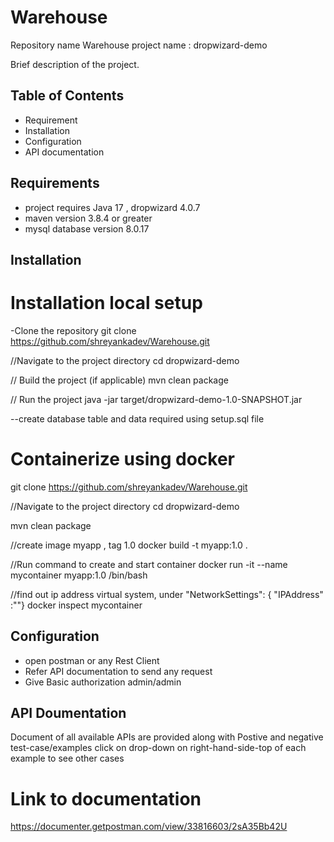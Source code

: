 # Warehouse

Repository name Warehouse
project name : dropwizard-demo

Brief description of the project.

## Table of Contents
- Requirement
- Installation
- Configuration
- API documentation
## Requirements
- project requires Java 17 , dropwizard 4.0.7
- maven version 3.8.4 or greater
- mysql database version 8.0.17
## Installation

# Installation local setup

-Clone the repository
git clone https://github.com/shreyankadev/Warehouse.git

//Navigate to the project directory
cd dropwizard-demo

// Build the project (if applicable)
mvn clean package

// Run the project
java -jar target/dropwizard-demo-1.0-SNAPSHOT.jar

--create database table and data required using setup.sql file

# Containerize using docker

git clone https://github.com/shreyankadev/Warehouse.git

//Navigate to the project directory
cd dropwizard-demo

mvn clean package

//create image myapp , tag 1.0
docker build -t myapp:1.0 .

//Run command to create and start container
docker run -it --name mycontainer myapp:1.0 /bin/bash

//find out ip address virtual system, under "NetworkSettings": { "IPAddress" :""}
docker inspect mycontainer

## Configuration

- open postman or any Rest Client
- Refer API documentation to send any request
- Give Basic authorization admin/admin

## API Doumentation

Document of all available APIs are provided along with Postive and negative test-case/examples
click on drop-down on right-hand-side-top of each example to see other cases

# Link to documentation
https://documenter.getpostman.com/view/33816603/2sA35Bb42U




